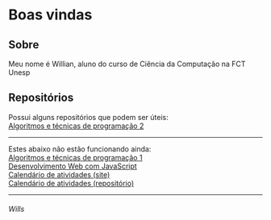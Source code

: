 # Boas vindas

## Sobre

Meu nome é Willian, aluno do curso de Ciência da Computação na FCT Unesp

## Repositórios

Possui alguns repositórios que podem ser úteis:  
[Algoritmos e técnicas de programação 2](https://github.com/willshobwish/ATP-2)  

----------

Estes abaixo não estão funcionando ainda:  
[Algoritmos e técnicas de programação 1](https://github.com/willshobwish/ATP-1)  
[Desenvolvimento Web com JavaScript](https://github.com/willshobwish/desenvolvimento-web-js)  
[Calendário de atividades (site)](https://willshobwish.github.io/calendario/)  
[Calendário de atividades (repositório)](https://github.com/willshobwish/calendario)  

----------
###### Wills
